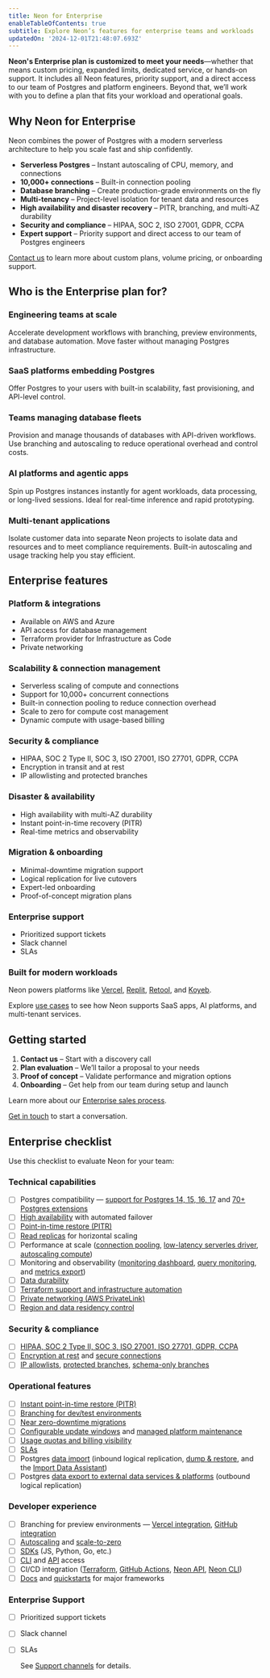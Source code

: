```yaml
---
title: Neon for Enterprise
enableTableOfContents: true
subtitle: Explore Neon’s features for enterprise teams and workloads
updatedOn: '2024-12-01T21:48:07.693Z'
---
```


**Neon's Enterprise plan is customized to meet your needs**—whether that means custom pricing, expanded limits, dedicated service, or hands-on support. It includes all Neon features, priority support, and a direct access to our team of Postgres and platform engineers. Beyond that, we’ll work with you to define a plan that fits your workload and operational goals.

## Why Neon for Enterprise

Neon combines the power of Postgres with a modern serverless architecture to help you scale fast and ship confidently.

- **Serverless Postgres** – Instant autoscaling of CPU, memory, and connections
- **10,000+ connections** – Built-in connection pooling
- **Database branching** – Create production-grade environments on the fly
- **Multi-tenancy** – Project-level isolation for tenant data and resources
- **High availability and disaster recovery** – PITR, branching, and multi-AZ durability
- **Security and compliance** – HIPAA, SOC 2, ISO 27001, GDPR, CCPA
- **Expert support** – Priority support and direct access to our team of Postgres engineers

[Contact us](https://neon.tech/contact-sales) to learn more about custom plans, volume pricing, or onboarding support.

## Who is the Enterprise plan for?

### Engineering teams at scale
Accelerate development workflows with branching, preview environments, and database automation. Move faster without managing Postgres infrastructure.

### SaaS platforms embedding Postgres
Offer Postgres to your users with built-in scalability, fast provisioning, and API-level control. 

### Teams managing database fleets
Provision and manage thousands of databases with API-driven workflows. Use branching and autoscaling to reduce operational overhead and control costs.

### AI platforms and agentic apps
Spin up Postgres instances instantly for agent workloads, data processing, or long-lived sessions. Ideal for real-time inference and rapid prototyping.

### Multi-tenant applications
Isolate customer data into separate Neon projects to isolate data and resources and to meet compliance requirements. Built-in autoscaling and usage tracking help you stay efficient.

## Enterprise features

### Platform & integrations
- Available on AWS and Azure
- API access for database management
- Terraform provider for Infrastructure as Code
- Private networking

### Scalability & connection management
- Serverless scaling of compute and connections
- Support for 10,000+ concurrent connections
- Built-in connection pooling to reduce connection overhead
- Scale to zero for compute cost management
- Dynamic compute with usage-based billing

### Security & compliance
- HIPAA, SOC 2 Type II, SOC 3, ISO 27001, ISO 27701, GDPR, CCPA
- Encryption in transit and at rest
- IP allowlisting and protected branches

### Disaster & availability
- High availability with multi-AZ durability
- Instant point-in-time recovery (PITR)
- Real-time metrics and observability

### Migration & onboarding
- Minimal-downtime migration support
- Logical replication for live cutovers
- Expert-led onboarding
- Proof-of-concept migration plans

### Enterprise support
- Prioritized support tickets  
- Slack channel  
- SLAs

### Built for modern workloads

Neon powers platforms like [Vercel](/blog/neon-postgres-on-vercel), [Replit](https://www.linkedin.com/posts/nikitashamgunov_heres-the-story-on-how-we-accidentally-created-activity-7242909460304699393-6mr2/), [Retool](/blog/how-retool-uses-retool-and-the-neon-api-to-manage-300k-postgres-databases), and [Koyeb](https://www.koyeb.com/blog/serverless-postgres-public-preview).

Explore [use cases](https://neon.tech/use-cases) to see how Neon supports SaaS apps, AI platforms, and multi-tenant services.

## Getting started

1. **Contact us** – Start with a discovery call
2. **Plan evaluation** – We’ll tailor a proposal to your needs
3. **Proof of concept** – Validate performance and migration options
4. **Onboarding** – Get help from our team during setup and launch

Learn more about our [Enterprise sales process](/docs/introduction/enterprise-sales-process).

[Get in touch](https://neon.tech/contact-sales) to start a conversation. 

## Enterprise checklist

Use this checklist to evaluate Neon for your team:

### Technical capabilities
- [ ] Postgres compatibility — [support for Postgres 14, 15, 16, 17](/docs/postgresql/postgres-version-policy#neon-version-support-policy) and [70+ Postgres extensions](/docs/extensions/pg-extensions)
- [ ] [High availability](docs/introduction/high-availability) with automated failover
- [ ] [Point-in-time restore (PITR)](docs/introduction/branch-restore)
- [ ] [Read replicas](docs/introduction/read-replicas) for horizontal scaling
- [ ] Performance at scale ([connection pooling](docs/connect/connection-pooling), [low-latency serverles driver](docs/serverless/serverless-driver), [autoscaling compute](docs/introduction/autoscaling))
- [ ] Monitoring and observability ([monitoring dashboard](docs/introduction/monitoring-page), [query monitoring](docs/introduction/monitor-active-queries), and [metrics export](docs/guides/datadog))
- [ ] [Data durability](docs/introduction/architecture-overview#durability)
- [ ] [Terraform support and infrastructure automation](/docs/reference/terraform)
- [ ] [Private networking (AWS PrivateLink)](/docs/guides/neon-private-networking)
- [ ] [Region and data residency control](/docs/introduction/regions)

### Security & compliance
- [ ] [HIPAA, SOC 2 Type II, SOC 3, ISO 27001, ISO 27701, GDPR, CCPA](/docs/security/compliance)
- [ ] [Encryption at rest](/docs/security/security-overview#data-at-rest-encryption) and [secure connections](/docs/security/security-overview#secure-connections)
- [ ] [IP allowlists](/docs/introduction/ip-allow), [protected branches](/docs/guides/protected-branches), [schema-only branches](/docs/guides/branching-schema-only)

### Operational features
- [ ] [Instant point-in-time restore (PITR)](/docs/introduction/branch-restore)
- [ ] [Branching for dev/test environments](/docs/introduction/branching)
- [ ] [Near zero-downtime migrations](https://neon.tech/migration-assistance)
- [ ] [Configurable update windows](/docs/manage/updates) and [managed platform maintenance](docs/manage/platform-maintenance)
- [ ] [Usage quotas and billing visibility](docs/guides/partner-intro#billing)
- [ ] [SLAs](docs/introduction/support#slas)
- [ ] Postgres [data import](docs/guides/logical-replication-guide#replicate-data-to-neon) (inbound logical replication, [dump & restore](docs/import/migrate-from-postgres), and the [Import Data Assistant](docs/import/import-data-assistant))
- [ ] Postgres [data export to external data services & platforms](/docs/guides/logical-replication-guide#replicate-data-from-neon) (outbound logical replication)

### Developer experience
- [ ] Branching for preview environments — [Vercel integration](/docs/guides/vercel-overview), [GitHub integration](docs/guides/neon-github-integration)
- [ ] [Autoscaling](docs/introduction/autoscaling) and [scale-to-zero](docs/introduction/scale-to-zero)
- [ ] [SDKs](docs/reference/sdk) (JS, Python, Go, etc.)
- [ ] [CLI](docs/reference/neon-cli) and [API](https://api-docs.neon.tech/reference/getting-started-with-neon-api) access
- [ ] CI/CD integration ([Terraform](/docs/reference/terraform), [GitHub Actions](/docs/guides/neon-github-integration), [Neon API](https://api-docs.neon.tech/reference/getting-started-with-neon-api), [Neon CLI](docs/reference/neon-cli))
- [ ] [Docs](/docs/introduction) and [quickstarts](/docs/introduction#quickstarts) for major frameworks

### Enterprise Support

- [ ] Prioritized support tickets  
- [ ] Slack channel  
- [ ] SLAs

   See [Support channels](/docs/introduction/support#support-channels) for details.
